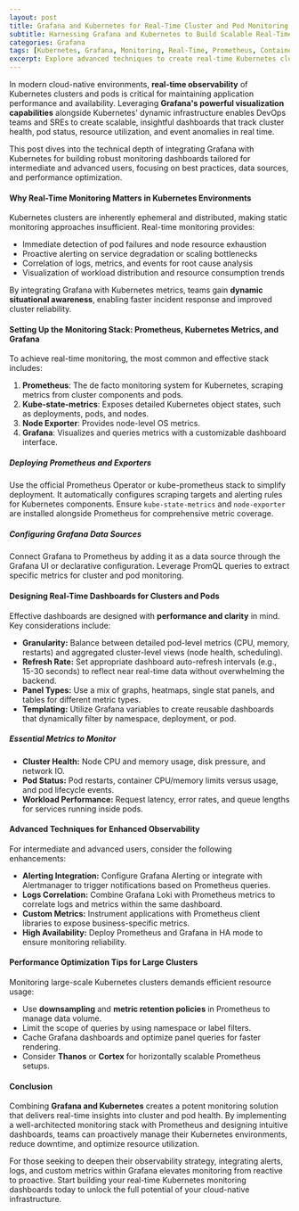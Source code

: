 ```yaml
---
layout: post
title: Grafana and Kubernetes for Real-Time Cluster and Pod Monitoring Dashboards
subtitle: Harnessing Grafana and Kubernetes to Build Scalable Real-Time Monitoring Dashboards for Clusters and Pods
categories: Grafana
tags: [Kubernetes, Grafana, Monitoring, Real-Time, Prometheus, Containers, DevOps, Cloud Native]
excerpt: Explore advanced techniques to create real-time Kubernetes cluster and pod monitoring dashboards using Grafana, optimizing observability and operational efficiency.
---
```

In modern cloud-native environments, **real-time observability** of Kubernetes clusters and pods is critical for maintaining application performance and availability. Leveraging **Grafana's powerful visualization capabilities** alongside Kubernetes' dynamic infrastructure enables DevOps teams and SREs to create scalable, insightful dashboards that track cluster health, pod status, resource utilization, and event anomalies in real time.

This post dives into the technical depth of integrating Grafana with Kubernetes for building robust monitoring dashboards tailored for intermediate and advanced users, focusing on best practices, data sources, and performance optimization.

#### Why Real-Time Monitoring Matters in Kubernetes Environments

Kubernetes clusters are inherently ephemeral and distributed, making static monitoring approaches insufficient. Real-time monitoring provides:

- Immediate detection of pod failures and node resource exhaustion
- Proactive alerting on service degradation or scaling bottlenecks
- Correlation of logs, metrics, and events for root cause analysis
- Visualization of workload distribution and resource consumption trends

By integrating Grafana with Kubernetes metrics, teams gain **dynamic situational awareness**, enabling faster incident response and improved cluster reliability.

#### Setting Up the Monitoring Stack: Prometheus, Kubernetes Metrics, and Grafana

To achieve real-time monitoring, the most common and effective stack includes:

1. **Prometheus**: The de facto monitoring system for Kubernetes, scraping metrics from cluster components and pods.
2. **Kube-state-metrics**: Exposes detailed Kubernetes object states, such as deployments, pods, and nodes.
3. **Node Exporter**: Provides node-level OS metrics.
4. **Grafana**: Visualizes and queries metrics with a customizable dashboard interface.

##### Deploying Prometheus and Exporters

Use the official Prometheus Operator or kube-prometheus stack to simplify deployment. It automatically configures scraping targets and alerting rules for Kubernetes components. Ensure `kube-state-metrics` and `node-exporter` are installed alongside Prometheus for comprehensive metric coverage.

##### Configuring Grafana Data Sources

Connect Grafana to Prometheus by adding it as a data source through the Grafana UI or declarative configuration. Leverage PromQL queries to extract specific metrics for cluster and pod monitoring.

#### Designing Real-Time Dashboards for Clusters and Pods

Effective dashboards are designed with **performance and clarity** in mind. Key considerations include:

- **Granularity:** Balance between detailed pod-level metrics (CPU, memory, restarts) and aggregated cluster-level views (node health, scheduling).
- **Refresh Rate:** Set appropriate dashboard auto-refresh intervals (e.g., 15-30 seconds) to reflect near real-time data without overwhelming the backend.
- **Panel Types:** Use a mix of graphs, heatmaps, single stat panels, and tables for different metric types.
- **Templating:** Utilize Grafana variables to create reusable dashboards that dynamically filter by namespace, deployment, or pod.

##### Essential Metrics to Monitor

- **Cluster Health:** Node CPU and memory usage, disk pressure, and network IO.
- **Pod Status:** Pod restarts, container CPU/memory limits versus usage, and pod lifecycle events.
- **Workload Performance:** Request latency, error rates, and queue lengths for services running inside pods.

#### Advanced Techniques for Enhanced Observability

For intermediate and advanced users, consider the following enhancements:

- **Alerting Integration:** Configure Grafana Alerting or integrate with Alertmanager to trigger notifications based on Prometheus queries.
- **Logs Correlation:** Combine Grafana Loki with Prometheus metrics to correlate logs and metrics within the same dashboard.
- **Custom Metrics:** Instrument applications with Prometheus client libraries to expose business-specific metrics.
- **High Availability:** Deploy Prometheus and Grafana in HA mode to ensure monitoring reliability.

#### Performance Optimization Tips for Large Clusters

Monitoring large-scale Kubernetes clusters demands efficient resource usage:

- Use **downsampling** and **metric retention policies** in Prometheus to manage data volume.
- Limit the scope of queries by using namespace or label filters.
- Cache Grafana dashboards and optimize panel queries for faster rendering.
- Consider **Thanos** or **Cortex** for horizontally scalable Prometheus setups.

#### Conclusion

Combining **Grafana and Kubernetes** creates a potent monitoring solution that delivers real-time insights into cluster and pod health. By implementing a well-architected monitoring stack with Prometheus and designing intuitive dashboards, teams can proactively manage their Kubernetes environments, reduce downtime, and optimize resource utilization.

For those seeking to deepen their observability strategy, integrating alerts, logs, and custom metrics within Grafana elevates monitoring from reactive to proactive. Start building your real-time Kubernetes monitoring dashboards today to unlock the full potential of your cloud-native infrastructure.
